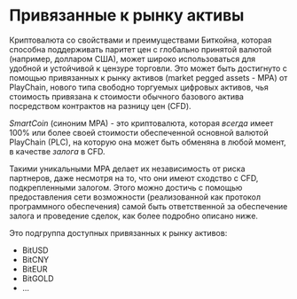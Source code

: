 # Привязанные к рынку активы

Криптовалюта со свойствами и преимуществами Биткойна, которая способна поддерживать паритет цен с глобально принятой валютой (например, долларом США), может широко использоваться для удобной и устойчивой к цензуре торговли. Это может быть достигнуто с помощью привязанных к рынку активов (market pegged assets - MPA) от PlayChain, нового типа свободно торгуемых цифровых активов, чья стоимость привязана к стоимости обычного базового актива посредством контрактов на разницу цен (CFD).

*SmartCoin* (синоним MPA) - это криптовалюта, которая *всегда* имеет 100% или более своей стоимости обеспеченной основной валютой PlayChain (PLC), на которую она может быть обменяна в любой момент, в качестве *залога* в CFD.

Такими уникальными MPA делает их независимость от риска партнеров, даже несмотря на то, что они имеют сходство с CFD, подкрепленными залогом. Этого можно достичь с помощью предоставления сети возможности (реализованной как протокол программного обеспечения) самой быть ответственной за обеспечение залога и проведение сделок, как более подробно описано ниже.

Это подгруппа доступных привязанных к рынку активов:

* BitUSD
* BitCNY
* BitEUR
* BitGOLD
* ...